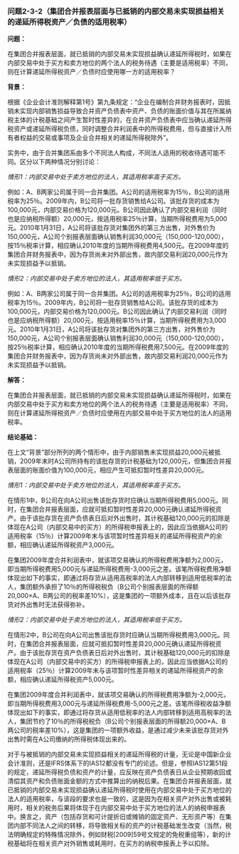 ### 问题2-3-2（集团合并报表层面与已抵销的内部交易未实现损益相关的递延所得税资产／负债的适用税率）

**问题：**

在集团合并报表层面，就已抵销的内部交易未实现损益确认递延所得税时，如果在内部交易中处于买方和卖方地位的两个法人的税务待遇（主要是适用税率）不同，则在计算递延所得税资产／负债时应使用哪一方的适用税率？

**背景：**

根据《企业会计准则解释第1号》第九条规定：“企业在编制合并财务报表时，因抵销未实现内部销售损益导致合并资产负债表中资产、负债的账面价值与其在所属纳税主体的计税基础之间产生暂时性差异的，在合并资产负债表中应当确认递延所得税资产或递延所得税负债，同时调整合并利润表中的所得税费用，但与直接计入所有者权益的交易或事项及企业合并相关的递延所得税除外”。

实务中，由于合并集团系由多个不同法人构成，不同法人适用的税收待遇可能不同。区分以下两种情况分别讨论：

*情形1：内部交易中处于卖方地位的法人，其适用税率高于买方。*

例如：A、B两家公司属于同一合并集团。A公司的适用税率为15％，B公司的适用税率为25％。2009年内，B公司将一批存货销售给A公司。该批存货的成本为100,000元，内部交易价格为120,000元。B公司因此确认了内部交易利润（同时也是应纳税所得额）20,000元，按适用税率25％计算，当期所得税费用为5,000元。2010年1月31日，A公司将该批存货对集团外的第三方出售，对外售价为150,000元，A公司个别报表层面确认销售利润30,000元（150,000-120,000），按15％税率计算，相应确认2010年度的当期所得税费用4,500元。在2009年度的集团合并财务报表中，因为存货尚未对外部出售，故内部交易利润20,000元作为未实现损益予以抵销。

*情形2：内部交易中处于卖方地位的法人，其适用税率低于买方。*

例如：A、B两家公司属于同一合并集团。A公司的适用税率为25％，B公司的适用税率为15％。2009年内，B公司将一批存货销售给A公司。该批存货的成本为100,000元，内部交易价格为120,000元。B公司因此确认了内部交易利润（同时也是应纳税所得额）20,000元，按适用税率15％计算，当期所得税费用为3,000元。2010年1月31日，A公司将该批存货对集团外的第三方出售，对外售价为150,000元，A公司个别报表层面确认销售利润30,000元（150,000-120,000），按25％税率计算，相应确认2010年度的当期所得税费用7,500元。在2009年度的集团合并财务报表中，因为存货尚未对外部出售，故内部交易利润20,000元作为未实现损益予以抵销。

**解答：**

在集团合并报表层面，就已抵销的内部交易未实现损益确认递延所得税时，如果在内部交易中处于买方和卖方地位的两个法人的税务待遇（主要是适用税率）不同，则在计算递延所得税资产／负债时应使用在内部交易中处于买方地位的法人的适用税率。

**结论基础：**

在上文“背景”部分所列的两个情形中，由于内部销售未实现损益20,000元被抵销，2009年末时A公司所持有的该批存货的计税基础为120,000元，但集团合并报表层面的账面价值为100,000元，相应产生可抵扣暂时性差异20,000元。

*情形1：内部交易中处于卖方地位的法人，其适用税率高于买方。*

在情形1中，B公司在向A公司出售该批存货时应确认当期所得税费用5,000元。同时，在集团合并报表层面，应就可抵扣暂时性差异20,000元确认递延所得税资产。由于该批存货在资产负债表日后对外出售时，其计税基础120,000元的扣除是体现在A公司（内部交易中的买方）的所得税申报表上的，因此应当依据A公司的适用税率（15％）计算2009年末与该项暂时性差异相关的递延所得税资产的余额，相应确认递延所得税资产3,000元。

在集团2009年度合并利润表中，就该项交易确认的所得税费用净额为2,000元，即当期所得税费用5,000元与递延所得税费用-3,000元之差。该笔所得税费用净额体现出如下的事实，即通过将存货从适用高税率的法人内部转移到适用低税率的法人，集团额外承担了10％的所得税税负（B公司个别报表层面的所得额20,000×A、B两公司的税率差10%），这是集团的一项额外成本，且在以后该批存货对外出售时无法获得弥补。

*情形2：内部交易中处于卖方地位的法人，其适用税率低于买方。*

在情形2中，B公司在向A公司出售该批存货时应确认当期所得税费用3,000元。同时，在集团合并报表层面，应就可抵扣暂时性差异20,000元确认递延所得税资产。由于该批存货在资产负债表日后对外出售时，其计税基础120,000元的扣除是体现在A公司（内部交易中的买方）的所得税申报表上的，因此应当依据A公司的适用税率（25％）计算2009年末与该项暂时性差异相关的递延所得税资产的余额，相应确认递延所得税资产5,000元。

在集团2009年度合并利润表中，就该项交易确认的所得税费用净额为-2,000元，即当期所得税费用3,000元与递延所得税费用-5,000元之差。该笔所得税收益净额体现出如下的事实，即通过将存货从适用低税率的法人内部转移到适用高税率的法人，集团节约了10％的所得税税负（B公司个别报表层面的所得额20,000×A、B两公司的税率差10%），这是集团的一项额外收益，是通过减少未来该批存货对外出售时需在A公司缴纳的所得税体现出来的。

对于与被抵销的内部交易未实现损益相关的递延所得税的计量，无论是中国新企业会计准则，还是IFRS体系下的IAS12都没有专门的论述。但是，参照IAS12第51段的规定，递延所得税负债和资产的计量，应反映在资产负债表日从企业预期收回或清偿其资产和负债账面金额的方式中推算出的纳税后果。在集团合并报表层面，就已抵销的内部交易未实现损益确认递延所得税时使用在内部交易中处于买方地位的法人的适用税率，与该段的要求也是一致的，这是因为在相关资产对外出售或被耗用时，相关的税务后果将体现于在内部交易中处于买方地位的法人的纳税申报表中。换言之，资产（包括存货和可计提折旧或摊销的固定资产、无形资产等）在集团内部不同法人之间的转移，将导致相关标的资产的计税基础发生改变（当然，税法明确规定的特殊情况除外，例如财税[2009]59号文规定的免税重组等），新的计税基础将在相关资产对外销售或耗用时，在买方的纳税申报表上予以扣除。